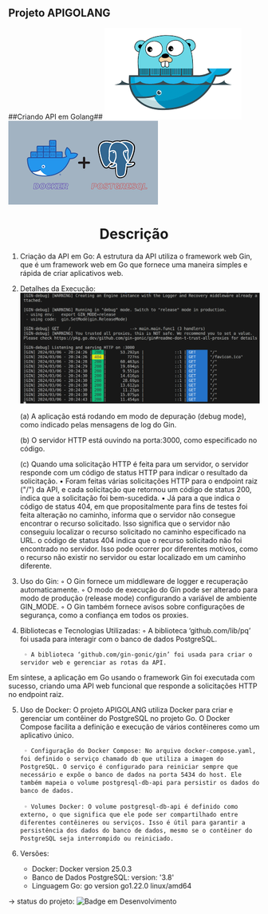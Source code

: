 ## Projeto APIGOLANG
##Criando API em Golang## 
![Goland and Docker](./cmd/imagens/godocker.png)
<img src="./cmd/imagens/dockerpostgres.png" alt="Goland and Docker">

<h1 align="center"> Descrição </h1>

1. Criação da API em Go: A estrutura da API utiliza o framework web Gin, que é um framework web em Go que fornece uma maneira simples e rápida de criar aplicativos web.

2. Detalhes da Execução:
    <img src="./cmd/imagens/imagemsaidaapigo.png" alt="Execution">

    (a) A aplicação está rodando em modo de depuração (debug mode), como indicado pelas mensagens de log do Gin.
       
    (b) O servidor HTTP está ouvindo na porta:3000, como especificado no código.
       
    (c) Quando uma solicitação HTTP é feita para um servidor, o servidor responde com um código de status HTTP para indicar o resultado da solicitação. 
    • Foram feitas várias solicitações HTTP para o endpoint raiz ("/") da API, e cada solicitação que retornou um código de status 200, indica que a solicitação foi bem-sucedida. 
    • Já para a que indica o código de status 404, em que propositalmente para fins de testes foi feita alteração no caminho, informa que o servidor não consegue encontrar o recurso solicitado. Isso significa que o servidor não conseguiu localizar o recurso solicitado no caminho especificado na URL.
          o código de status 404 indica que o recurso solicitado não foi encontrado no servidor. Isso pode ocorrer por diferentes motivos, como o recurso não existir no servidor ou estar localizado em um caminho diferente.
       
3. Uso do Gin:
        ◦ O Gin fornece um middleware de logger e recuperação automaticamente.
        ◦ O modo de execução do Gin pode ser alterado para modo de produção (release mode) configurando a variável de ambiente GIN_MODE.
        ◦ O Gin também fornece avisos sobre configurações de segurança, como a confiança em todos os proxies.	
       
       
4. Bibliotecas e Tecnologias Utilizadas:
        ◦ A biblioteca ‘github.com/lib/pq’ foi usada para interagir com o banco de dados PostgreSQL.

        ◦ A biblioteca ‘github.com/gin-gonic/gin’ foi usada para criar o servidor web e gerenciar as rotas da API.

Em síntese, a aplicação em Go usando o framework Gin foi executada com sucesso, criando uma API web funcional que responde a solicitações HTTP no endpoint raiz.  

5. Uso de Docker:
    O projeto APIGOLANG utiliza Docker para criar e gerenciar um contêiner do PostgreSQL no projeto Go. O Docker Compose facilita a definição e execução de vários contêineres como um aplicativo único.

        ◦ Configuração do Docker Compose: No arquivo docker-compose.yaml, foi definido o serviço chamado db que utiliza a imagem do PostgreSQL. O serviço é configurado para reiniciar sempre que necessário e expõe o banco de dados na porta 5434 do host. Ele também mapeia o volume postgresql-db-api para persistir os dados do banco de dados.

        ◦ Volumes Docker: O volume postgresql-db-api é definido como externo, o que significa que ele pode ser compartilhado entre diferentes contêineres ou serviços. Isso é útil para garantir a persistência dos dados do banco de dados, mesmo se o contêiner do PostgreSQL seja interrompido ou reiniciado.

6. Versões:
    - Docker: Docker version 25.0.3
    - Banco de Dados PostgreSQL: version: '3.8'
    - Linguagem Go: go version go1.22.0 linux/amd64

-> status do projeto:
![Badge em Desenvolvimento](http://img.shields.io/static/v1?label=STATUS&message=EM%20DESENVOLVIMENTO&color=GREEN&style=for-the-badge)
